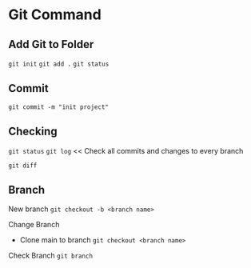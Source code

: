 # Git Command

## Add Git to Folder
`git init`
`git add .`
`git status`

## Commit
`git commit -m "init project"`

## Checking
`git status`
`git log` << Check all commits and changes to every branch

`git diff`

## Branch
New branch
`git checkout -b <branch name>`

Change Branch
- Clone main to branch
`git checkout <branch name>`

Check Branch
`git branch`
